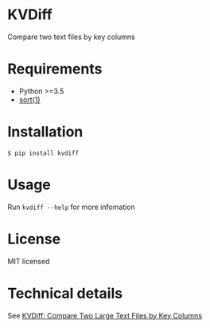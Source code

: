 # KVDiff

Compare two text files by key columns

# Requirements

+ Python >=3.5
+ [sort(1)](http://man7.org/linux/man-pages/man1/sort.1.html)

# Installation

	$ pip install kvdiff

# Usage

Run `kvdiff --help` for more infomation

# License

MIT licensed

# Technical details

See [KVDiff: Compare Two Large Text Files by Key Columns](http://yxdong.me/posts/kvdiff.html)
